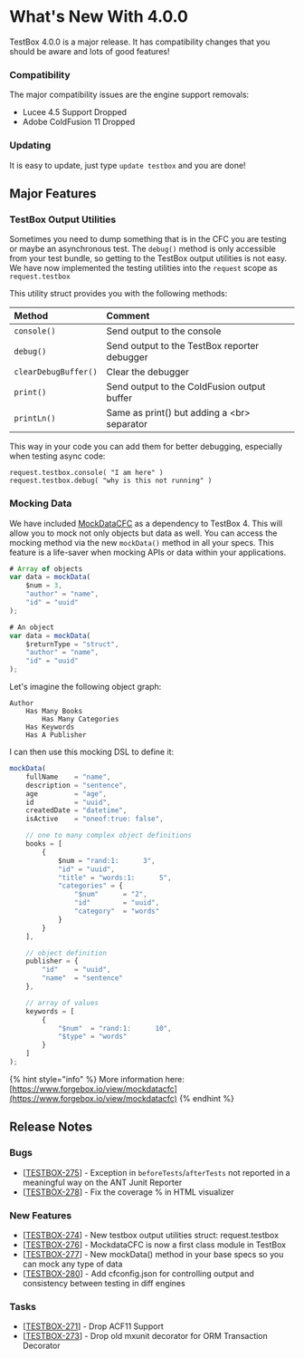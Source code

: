 # What's New With 4.0.0



TestBox 4.0.0 is a major release.  It has compatibility changes that you should be aware and lots of good features!  

### Compatibility

The major compatibility issues are the engine support removals:

* Lucee 4.5 Support Dropped
* Adobe ColdFusion 11 Dropped

### Updating

It is easy to update, just type `update testbox` and you are done!

## Major Features

### TestBox Output Utilities

Sometimes you need to dump something that is in the CFC you are testing or maybe an asynchronous test. The `debug()` method is only accessible from your test bundle, so getting to the TestBox output utilities is not easy.  We have now implemented the testing utilities into the `request` scope as `request.testbox`

This utility struct provides you with the following methods:

| **Method** | **Comment** |
| :--- | :--- |
| `console()` | Send output to the console |
| `debug()` | Send output to the TestBox reporter debugger |
| `clearDebugBuffer()` | Clear the debugger |
| `print()` | Send output to the ColdFusion output buffer |
| `printLn()` | Same as print\(\) but adding a &lt;br&gt; separator |

This way in your code you can add them for better debugging, especially when testing async code:

```text
request.testbox.console( "I am here" )
request.testbox.debug( "why is this not running" )
```

### Mocking Data

We have included [MockDataCFC](https://www.forgebox.io/view/mockdatacfc) as a dependency to TestBox 4.  This will allow you to mock not only objects but data as well.  You can access the mocking method via the new `mockData()` method in all your specs.  This feature is a life-saver when mocking APIs or data within your applications.

```javascript
# Array of objects
var data = mockData(
    $num = 3,
    "author" = "name",
    "id" = "uuid"
);

# An object
var data = mockData(
    $returnType = "struct",
    "author" = "name",
    "id" = "uuid"
);
```

Let's imagine the following object graph:

```text
Author
    Has Many Books
        Has Many Categories
    Has Keywords
    Has A Publisher
```

I can then use this mocking DSL to define it:

```javascript
mockData(
    fullName    = "name",
    description = "sentence",
    age         = "age",
    id          = "uuid",
    createdDate = "datetime",
    isActive	= "oneof:true: false",

    // one to many complex object definitions
    books = [
        {
            $num = "rand:1:      3",
            "id" = "uuid",
            "title" = "words:1:      5",
            "categories" = {
                "$num"      = "2",
                "id"        = "uuid",
                "category"  = "words"
            }
        }
    ],

    // object definition
    publisher = {
        "id" 	= "uuid",
        "name" 	= "sentence"
    },

    // array of values
    keywords = [
        {
            "$num" 	= "rand:1:      10",
            "$type" = "words"
        }
    ]
);
```

{% hint style="info" %}
More information here: [https://www.forgebox.io/view/mockdatacfc](https://www.forgebox.io/view/mockdatacfc)
{% endhint %}

## Release Notes

### Bugs

* \[[TESTBOX-275](https://ortussolutions.atlassian.net/browse/TESTBOX-275)\] - Exception in `beforeTests`/`afterTests` not reported in a meaningful way on the ANT Junit Reporter
* \[[TESTBOX-278](https://ortussolutions.atlassian.net/browse/TESTBOX-278)\] - Fix the coverage % in HTML visualizer

### New Features

* \[[TESTBOX-274](https://ortussolutions.atlassian.net/browse/TESTBOX-274)\] - New testbox output utilities struct: request.testbox
* \[[TESTBOX-276](https://ortussolutions.atlassian.net/browse/TESTBOX-276)\] - MockdataCFC is now a first class module in TestBox
* \[[TESTBOX-277](https://ortussolutions.atlassian.net/browse/TESTBOX-277)\] - New mockData\(\) method in your base specs so you can mock any type of data
* \[[TESTBOX-280](https://ortussolutions.atlassian.net/browse/TESTBOX-280)\] - Add cfconfig.json for controlling output and consistency between testing in diff engines

### Tasks

* \[[TESTBOX-271](https://ortussolutions.atlassian.net/browse/TESTBOX-271)\] - Drop ACF11 Support
* \[[TESTBOX-273](https://ortussolutions.atlassian.net/browse/TESTBOX-273)\] - Drop old mxunit decorator for ORM Transaction Decorator

